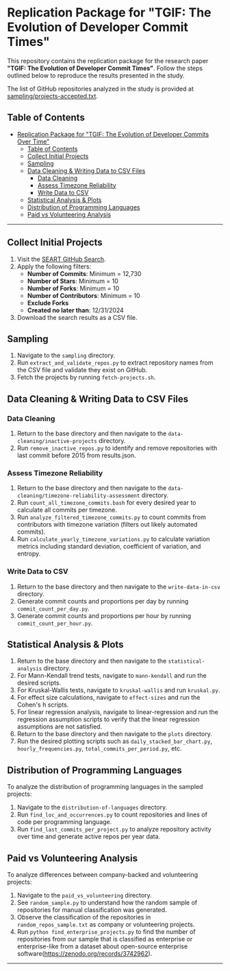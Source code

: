 # Replication Package for "TGIF: The Evolution of Developer Commit Times"

This repository contains the replication package for the research paper **"TGIF: The Evolution of Developer Commit Times"**. Follow the steps outlined below to reproduce the results presented in the study.

The list of GitHub repositories analyzed in the study is provided at [sampling/projects-accepted.txt](sampling/projects-accepted.txt).

## Table of Contents

- [Replication Package for "TGIF: The Evolution of Developer Commits Over Time"](#replication-package-for-tgif-the-evolution-of-developer-commits-over-time)
  - [Table of Contents](#table-of-contents)
  - [Collect Initial Projects](#collect-initial-projects)
  - [Sampling](#sampling)
  - [Data Cleaning \& Writing Data to CSV Files](#data-cleaning--writing-data-to-csv-files)
    - [Data Cleaning](#data-cleaning)
    - [Assess Timezone Reliability](#assess-timezone-reliability)
    - [Write Data to CSV](#write-data-to-csv)
  - [Statistical Analysis \& Plots](#statistical-analysis--plots)
  - [Distribution of Programming Languages](#distribution-of-programming-languages)
  - [Paid vs Volunteering Analysis](#paid-vs-volunteering-analysis)

---

## Collect Initial Projects

1. Visit the [SEART GitHub Search](https://seart-ghs.si.usi.ch/).
2. Apply the following filters:
   - **Number of Commits**: Minimum = 12,730
   - **Number of Stars**: Minimum = 10
   - **Number of Forks**: Minimum = 10
   - **Number of Contributors**: Minimum = 10
   - **Exclude Forks**
   - **Created no later than**: 12/31/2024
3. Download the search results as a CSV file.

## Sampling

1. Navigate to the `sampling` directory.
2. Run `extract_and_validate_repos.py` to extract repository names from the CSV file and validate they exist on GitHub.
3. Fetch the projects by running `fetch-projects.sh`.

## Data Cleaning & Writing Data to CSV Files

### Data Cleaning

1. Return to the base directory and then navigate to the `data-cleaning/inactive-projects` directory.
2. Run `remove_inactive_repos.py` to identify and remove repositories with last commit before 2015 from results.json.

### Assess Timezone Reliability

1. Return to the base directory and then navigate to the `data-cleaning/timezone-reliability-assessment` directory.
2. Run `count_all_timezone_commits.bash` for every desired year to calculate all commits per timezone.
3. Run `analyze_filtered_timezone_commits.py` to count commits from contributors with timezone variation (filters out likely automated commits).
4. Run `calculate_yearly_timezone_variations.py` to calculate variation metrics including standard deviation, coefficient of variation, and entropy.

### Write Data to CSV

1. Return to the base directory and then navigate to the `write-data-in-csv` directory.
2. Generate commit counts and proportions per day by running `commit_count_per_day.py`.
3. Generate commit counts and proportions per hour by running `commit_count_per_hour.py`.

## Statistical Analysis & Plots

1. Return to the base directory and then navigate to the `statistical-analysis` directory.
2. For Mann-Kendall trend tests, navigate to `mann-kendall` and run the desired scripts.
3. For Kruskal-Wallis tests, navigate to `kruskal-wallis` and run `kruskal.py`.
4. For effect size calculations, navigate to `effect-sizes` and run the Cohen's h scripts.
5. For linear regression analysis, navigate to linear-regression and run the regression assumption scripts to verify that the linear regression assumptions are not satisfied.
6. Return to the base directory and then navigate to the `plots` directory.
7. Run the desired plotting scripts such as `daily_stacked_bar_chart.py`, `hourly_frequencies.py`, `total_commits_per_period.py`, etc.


## Distribution of Programming Languages

To analyze the distribution of programming languages in the sampled projects:

1. Navigate to the `distribution-of-languages` directory.
2. Run `find_loc_and_occurrences.py` to count repositories and lines of code per programming language.
3. Run `find_last_commits_per_project.py` to analyze repository activity over time and generate active repos per year data.

## Paid vs Volunteering Analysis

To analyze differences between company-backed and volunteering projects:

1. Navigate to the `paid_vs_volunteering` directory.
2. See `random_sample.py` to understand how the random sample of repositories for manual classification was generated.
3. Observe the  classification of  the repositories in `random_repos_sample.txt` as company or volunteering projects.
4. Run `python find_enterprise_projects.py` to find the number of repositories from our sample that is classified as enterprise or enterprise-like from a dataset about open-source enterprise software(https://zenodo.org/records/3742962). 
---
